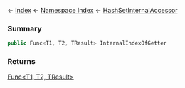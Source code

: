 ← [Index](Api-Index) ← [Namespace Index](Namespace-Index) ← [HashSetInternalAccessor<T>](System.Collections.Generic.HashSetExtensions+HashSetInternalAccessor`1)

### Summary

```csharp
public Func<T1, T2, TResult> InternalIndexOfGetter
```

### Returns

[Func<T1, T2, TResult>](https://docs.microsoft.com/en-us/dotnet/api/system.func?view=netframework-4.6)

